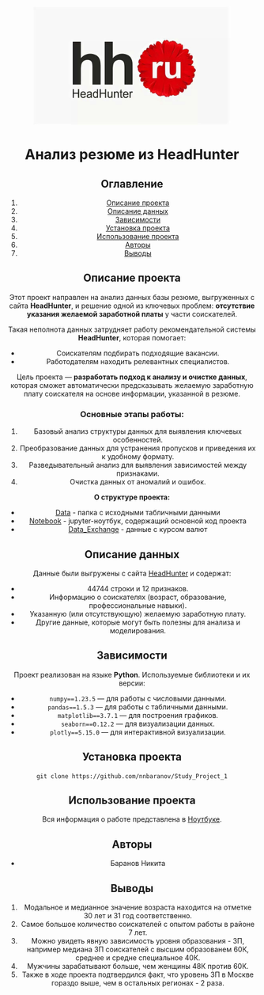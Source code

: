 <center> <img src = https://raw.githubusercontent.com/AndreyRysistov/DatasetsForPandas/main/hh%20label.jpg alt="drawing" style="width:400px;"</center>     

# <center> Анализ резюме из HeadHunter </center>   
## Оглавление
1. [Описание проекта](#Описание-проекта)
2. [Описание данных](#Описание-данных)
3. [Зависимости](#Зависимости)
4. [Установка проекта](#Установка-проекта)
5. [Использование проекта](#Использование-проекта)
6. [Авторы](#Авторы)
7. [Выводы](Использование-проекта)

## Описание проекта

 Этот проект направлен на анализ данных базы резюме, выгруженных с сайта **HeadHunter**, и решение одной из ключевых проблем: **отсутствие указания желаемой заработной платы** у части соискателей.  

Такая неполнота данных затрудняет работу рекомендательной системы **HeadHunter**, которая помогает:  
- Соискателям подбирать подходящие вакансии.  
- Работодателям находить релевантных специалистов.  

Цель проекта — **разработать подход к анализу и очистке данных**, которая сможет автоматически предсказывать желаемую заработную плату соискателя на основе информации, указанной в резюме.

### Основные этапы работы:
1. Базовый анализ структуры данных для выявления ключевых особенностей.  
2. Преобразование данных для устранения пропусков и приведения их к удобному формату.  
3. Разведывательный анализ для выявления зависимостей между признаками.  
4. Очистка данных от аномалий и ошибок.  

**О структуре проекта:**
* [Data](https://drive.google.com/file/d/1bVg3MIdE1z-NTzb0GhwkllR1APH3avuw/view?usp=sharing) - папка с исходными табличными данными
* [Notebook](/Project-1._Ноутбук-шаблон.ipynb) - jupyter-ноутбук, содержащий основной код проекта
* [Data_Exchange](/ExchangeRates.csv) - данные с курсом валют

## Описание данных
Данные были выгружены с сайта [HeadHunter](https://hh.ru/) и содержат:  
- 44744 строки и 12 признаков.
- Информацию о соискателях (возраст, образование, профессиональные навыки).  
- Указанную (или отсутствующую) желаемую заработную плату.  
- Другие данные, которые могут быть полезны для анализа и моделирования.  

## Зависимости
Проект реализован на языке **Python**. Используемые библиотеки и их версии:
- `numpy==1.23.5` — для работы с числовыми данными.  
- `pandas==1.5.3` — для работы с табличными данными.  
- `matplotlib==3.7.1` — для построения графиков.  
- `seaborn==0.12.2` — для визуализации данных.  
- `plotly==5.15.0` — для интерактивной визуализации.  

## Установка проекта
```
git clone https://github.com/nnbaranov/Study_Project_1
```

## Использование проекта
Вся информация о работе представлена в [Ноутбуке](Project-1._Ноутбук-шаблон.ipynb).

## Авторы

* Баранов Никита

## Выводы

1. Модальное и медианное значение возраста находится на отметке 30 лет и 31 год соответственно. 
2. Самое большое количество соискателей с опытом работы в районе 7 лет. 
3. Можно увидеть явную зависимость уровня образования - ЗП, например медиана ЗП соискателей с высшим образованем 60К, среднее и средне специальное 40К.
4. Мужчины зарабатывают больше, чем женщины 48К против 60К.
5. Также в ходе проекта подтвердился факт, что уровень ЗП в Москве гораздо выше, чем в остальных регионах - 2 раза.  